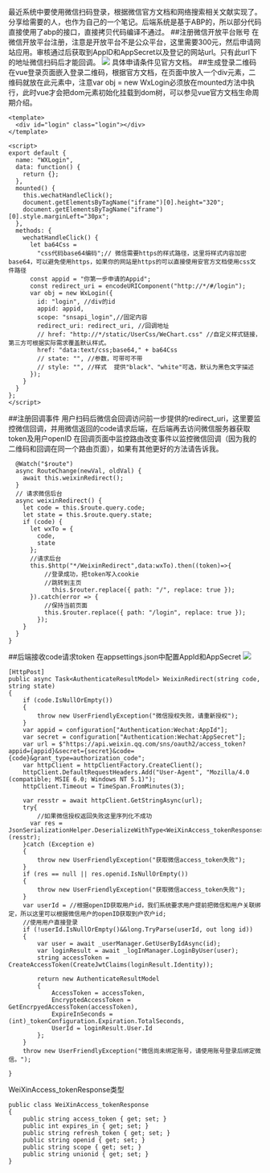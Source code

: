 最近系统中要使用微信扫码登录，根据微信官方文档和网络搜索相关文献实现了。分享给需要的人，也作为自己的一个笔记。后端系统是基于ABP的，所以部分代码直接使用了abp的接口，直接拷贝代码编译不通过。
##注册微信开放平台账号
在微信开放平台注册，注意是开放平台不是公众平台，这里需要300元，然后申请网站应用。审核通过后获取到AppID和AppSecret以及登记的网站url。只有此url下的地址微信扫码后才能回调。
![](https://img2018.cnblogs.com/blog/208398/201904/208398-20190418091056624-1770243448.png)
具体申请条件见官方文档。
##生成登录二维码
在vue登录页面嵌入登录二维码，根据官方文档，在页面中放入一个div元素，二维码就放在此元素中，注意var obj = new WxLogin必须放在mounted方法中执行，此时vue才会把dom元素初始化挂载到dom树，可以参见vue官方文档生命周期介绍。
```
<template>
  <div id="login" class="login"></div>
</template>

<script>
export default {
  name: "WXLogin",
  data: function() {
    return {};
  },
  mounted() {
    this.wechatHandleClick();
    document.getElementsByTagName("iframe")[0].height="320";
    document.getElementsByTagName("iframe")[0].style.marginLeft="30px";
  },
  methods: {
    wechatHandleClick() {
      let ba64Css =
        "css代码base64编码";// 微信需要https的样式路径，这里将样式内容加密base64，可以避免使用https，如果你的网站是https的可以直接使用安官方文档使用css文件路径
      const appid = "你第一步申请的Appid";
      const redirect_uri = encodeURIComponent("http://*/#/login");
      var obj = new WxLogin({
        id: "login", //div的id
        appid: appid,
        scope: "snsapi_login",//固定内容
        redirect_uri: redirect_uri, //回调地址
        // href: "http://*/static/UserCss/WeChart.css" //自定义样式链接，第三方可根据实际需求覆盖默认样式。        
        href: "data:text/css;base64," + ba64Css
        // state: "", //参数，可带可不带
        // style: "", //样式  提供"black"、"white"可选，默认为黑色文字描述
      });
    }
  }
};
</script>
```
##注册回调事件
用户扫码后微信会回调访问前一步提供的redirect_uri，这里要监控微信回调，并用微信返回的code请求后端，在后端再去访问微信服务器获取token及用户openID
在回调页面中监控路由改变事件以监控微信回调（因为我的二维码和回调在同一个路由页面），如果有其他更好的方法请告诉我。
```
  @Watch("$route")
  async RouteChange(newVal, oldVal) {
    await this.weixinRedirect();
  }
  // 请求微信后台
  async weixinRedirect() {
    let code = this.$route.query.code;
    let state = this.$route.query.state;
    if (code) {
      let wxTo = {
        code,
        state
      };
      //请求后台
      this.$http("*/WeixinRedirect",data:wxTo).then((token)=>{
          //登录成功，把token写入cookie
          //跳转到主页
            this.$router.replace({ path: "/", replace: true });
      }).catch(error => {
          //保持当前页面
          this.$router.replace({ path: "/login", replace: true });
        });
    }
  }
}
```
##后端接收code请求token
在appsettings.json中配置AppId和AppSecret
![](https://img2018.cnblogs.com/blog/208398/201904/208398-20190418091042515-621883812.png)
```
[HttpPost]
public async Task<AuthenticateResultModel> WeixinRedirect(string code, string state)
{
    if (code.IsNullOrEmpty())
    {
        throw new UserFriendlyException("微信授权失败，请重新授权");
    }
    var appid = configuration["Authentication:Wechat:AppId"];
    var secret = configuration["Authentication:Wechat:AppSecret"];
    var url = $"https://api.weixin.qq.com/sns/oauth2/access_token?appid={appid}&secret={secret}&code={code}&grant_type=authorization_code";
    var httpClient = httpClientFactory.CreateClient();
    httpClient.DefaultRequestHeaders.Add("User-Agent", "Mozilla/4.0 (compatible; MSIE 6.0; Windows NT 5.1)");
    httpClient.Timeout = TimeSpan.FromMinutes(3);

    var resstr = await httpClient.GetStringAsync(url);
    try{
        //如果微信授权返回失败这里序列化不成功
      var res = JsonSerializationHelper.DeserializeWithType<WeiXinAccess_tokenResponse>(resstr);
    }catch (Exception e)
    {
        throw new UserFriendlyException("获取微信access_token失败");
    }
    if (res == null || res.openid.IsNullOrEmpty())
    {
        throw new UserFriendlyException("获取微信access_token失败");
    }
    var userId = //根据openID获取用户id，我们系统要求用户提前把微信和用户关联绑定，所以这里可以根据微信用户的openID获取到户农户id;
    //使用用户直接登录
    if (!userId.IsNullOrEmpty()&&long.TryParse(userId, out long id))
    {
        var user = await _userManager.GetUserByIdAsync(id);
        var loginResult = await _logInManager.LoginByUser(user);
        string accessToken = CreateAccessToken(CreateJwtClaims(loginResult.Identity));

        return new AuthenticateResultModel
        {
            AccessToken = accessToken,
            EncryptedAccessToken = GetEncrpyedAccessToken(accessToken),
            ExpireInSeconds = (int)_tokenConfiguration.Expiration.TotalSeconds,
            UserId = loginResult.User.Id
        };
    }
    throw new UserFriendlyException("微信尚未绑定账号，请使用账号登录后绑定微信。");

}
```
WeiXinAccess_tokenResponse类型
```
public class WeiXinAccess_tokenResponse
{
    public string access_token { get; set; }
    public int expires_in { get; set; }
    public string refresh_token { get; set; }
    public string openid { get; set; }
    public string scope { get; set; }
    public string unionid { get; set; }
}
```